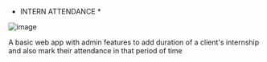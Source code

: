 * INTERN ATTENDANCE *

![image](https://github.com/r4ghuveer/Intern_Attendanced/assets/101916585/e7f08b26-da92-45f3-a190-eb5c74c26de6)


A basic web app with admin features to add duration of a client's internship and also mark their attendance in that period of time
